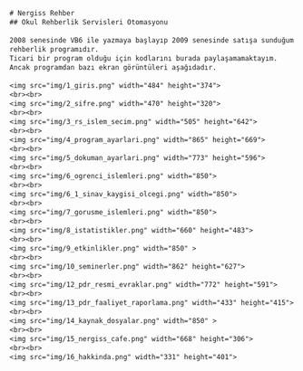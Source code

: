 	# Nergiss Rehber
	## Okul Rehberlik Servisleri Otomasyonu

	2008 senesinde VB6 ile yazmaya başlayıp 2009 senesinde satışa sunduğum rehberlik programıdır. 
	Ticari bir program olduğu için kodlarını burada paylaşamamaktayım. Ancak programdan bazı ekran görüntüleri aşağıdadır. 
	
	<img src="img/1_giris.png" width="484" height="374">
	<br><br>
	<img src="img/2_sifre.png" width="470" height="320">
	<br><br>
	<img src="img/3_rs_islem_secim.png" width="505" height="642">
	<br><br>
	<img src="img/4_program_ayarlari.png" width="865" height="669">
	<br><br>
	<img src="img/5_dokuman_ayarlari.png" width="773" height="596">
	<br><br>
	<img src="img/6_ogrenci_islemleri.png" width="850">
	<br><br>
	<img src="img/6_1_sinav_kaygisi_olcegi.png" width="850">
	<br><br>
	<img src="img/7_gorusme_islemleri.png" width="850">
	<br><br>
	<img src="img/8_istatistikler.png" width="660" height="483">
	<br><br>
	<img src="img/9_etkinlikler.png" width="850" >
	<br><br>
	<img src="img/10_seminerler.png" width="862" height="627">
	<br><br>
	<img src="img/12_pdr_resmi_evraklar.png" width="772" height="591">
	<br><br>
	<img src="img/13_pdr_faaliyet_raporlama.png" width="433" height="415">
	<br><br>
	<img src="img/14_kaynak_dosyalar.png" width="850" >
	<br><br>
	<img src="img/15_nergiss_cafe.png" width="668" height="306">
	<br><br>
	<img src="img/16_hakkinda.png" width="331" height="401">